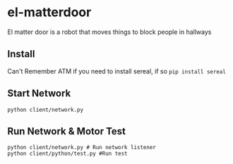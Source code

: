 # el-matterdoor
El matter door is a robot that moves things to block people in hallways

## Install
Can't Remember ATM if you need to install sereal, if so
`pip install sereal`


## Start Network
`python client/network.py`

## Run Network & Motor Test
```
python client/network.py # Run network listener
python client/python/test.py #Run test
```
